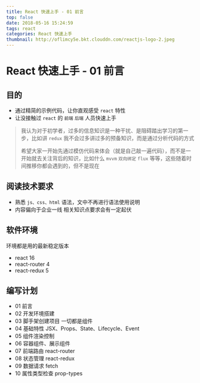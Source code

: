 ```yaml
---
title: React 快速上手 - 01 前言
top: false
date: 2018-05-16 15:24:59
tags: react
categories: React 快速上手
thumbnail: http://oflimcy5e.bkt.clouddn.com/reactjs-logo-2.jpeg
---
```


# React 快速上手 - 01 前言

## 目的

* 通过精简的示例代码，让你直观感受 `react` 特性
* 让没接触过 `react` 的 `前端` `后端` 人员快速上手

> 我认为对于初学者，过多的信息知识是一种干扰、是阻碍踏出学习的第一步，比如讲 `redux` 我不会过多讲过多的预备知识，而是通过分析代码的方式
>
> 希望大家一开始先通过模仿代码来体会（就是自己敲一遍代码），而不是一开始就去关注背后的知识，比如什么 `mvvm` `双向绑定` `flux` 等等，这些随着时间推移你都会遇到的，但不是现在

## 阅读技术要求

* 熟悉 `js、css、html` 语法，文中不再进行语法使用说明
* 内容偏向于企业一线 相关知识点要求会有一定起伏

## 软件环境

环境都是用的最新稳定版本

* react 16
* react-router 4
* react-redux 5

## 编写计划

* 01 前言
* 02 开发环境搭建
* 03 脚手架创建项目 一切都是组件
* 04 基础特性 JSX、Props、State、Lifecycle、Event
* 05 组件渲染控制
* 06 容器组件、展示组件
* 07 前端路由 react-router
* 08 状态管理 react-redux
* 09 数据请求 fetch
* 10 属性类型检查 prop-types
